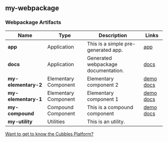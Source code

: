 ## my-webpackage

### Webpackage Artifacts
| Name | Type | Description | Links |
|---|---|---|---|
| **app** | Application | This is a simple pre-generated app. | [app](https://cubbles.world/sandbox/my-webpackage@0.1.0-SNAPSHOT/app/index.html) |
| **docs** | Application | Generated webpackage documentation. | [docs](https://cubbles.world/sandbox/my-webpackage@0.1.0-SNAPSHOT/docs/index.html) |
| **my-elementary-2** | Elementary Component | Elementary component 2 | [demo](https://cubbles.world/sandbox/my-webpackage@0.1.0-SNAPSHOT/my-elementary-2/demo/index.html) [docs](https://cubbles.world/sandbox/my-webpackage@0.1.0-SNAPSHOT/my-elementary-2/docs/index.html) |
| **my-elementary-1** | Elementary Component | Elementary component 1 | [demo](https://cubbles.world/sandbox/my-webpackage@0.1.0-SNAPSHOT/my-elementary-1/demo/index.html) [docs](https://cubbles.world/sandbox/my-webpackage@0.1.0-SNAPSHOT/my-elementary-1/docs/index.html) |
| **my-compound** | Compound Component | This is a compound component | [demo](https://cubbles.world/sandbox/my-webpackage@0.1.0-SNAPSHOT/my-compound/demo/index.html) [docs](https://cubbles.world/sandbox/my-webpackage@0.1.0-SNAPSHOT/my-compound/docs/index.html) |
| **my-utility** | Utilities | This is an utility. | |

[Want to get to know the Cubbles Platform?](https://cubbles.github.io)